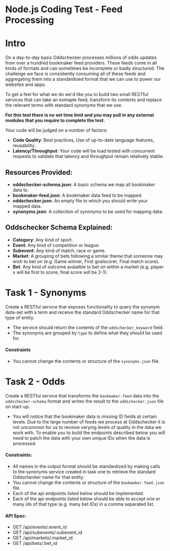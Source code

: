 # Node.js Coding Test - Feed Processing

# Intro

On a day-to-day basis Oddschecker processes millions of odds updates from over a hundred bookmaker feed providers. These feeds come in all kinds of formats and can sometimes be incomplete or badly structured. The challenge we face is consistently consuming all of these feeds and aggregating them into a standardised format that we can use to power our websites and apps.

To get a feel for what we do we'd like you to build two small RESTful services that can take an exmaple feed, transform its contents and replace the relevant terms with standard synonyms that we use.

**For this test there is no set time limit and you may pull in any external modules that you require to complete the test.**

Your code will be judged on a number of factors:
- **Code Quality**: Best practices, Use of up-to-date language features, reusability.
- **Latency/Throughput**: Your code will be load tested with concurrent requests to validate that latency and throughput remain relatively stable.

## Resources Provided:
- **oddschecker-schema.json**: A basic schema we map all bookmaker data to.
- **bookmaker-feed.json**: A bookmaker data feed to be mapped.
- **oddschecker.json**: An empty file to which you should write your mapped data.
- **synonyms.json**: A collection of synonyms to be used for mapping data.

## Oddschecker Schema Explained:
- **Category**: Any kind of sport.
- **Event**: Any kind of competition or league.
- **Subevent**: Any kind of match, race or game.
- **Market**: A grouping of bets following a similar theme that someone may wish to bet on (e.g. Game winner, First goalscorer, Final match score).
- **Bet**: Any kind of outcome avaialble to bet on within a market (e.g. player x will be first to score, final score will be 2-1).


# Task 1 - Synonyms
Create a RESTful service that exposes functionality to query the synonym data-set with a term and receive the standard Oddschecker name for that type of entity.

- The service should return the contents of the `oddschecker_keyword` field.
- The synonyms are grouped by `type` to define what they should be used for.

#### Constraints
- You cannot change the contents or structure of the `synonyms.json` file.

# Task 2 - Odds
Create a RESTful service that transforms the `bookmaker-feed` data into the
`oddschecker-schema` format and writes the result to the `oddschecker.json` file on start-up.

- You will notice that the bookmaker data is missing ID fields at certain levels. Due to the large number of feeds we process at Oddschecker it is not uncommon for us to receive varying levels of quality in the data we work with. To enable you to build the endpoints described below you will need to patch the data with your own unique IDs when the data is processed.

#### Constraints:
- All names in the output format should be standardized by making calls to the synonyms service created in task one to retrieve the standard Oddschecker name for that entity.
- You cannot change the contents or structure of the `bookmaker-feed.json` file.
- Each of the api endpoints listed below should be implemented.
- Each of the api endpoints listed below should be able to accept one or many ids of that type (e.g. many bet IDs) in a comma separated list.

#### API Spec:
- GET /api/events/:event_id
- GET /api/subevents/:subevent_id
- GET /api/markets/:market_id
- GET /api/bets/:bet_id

